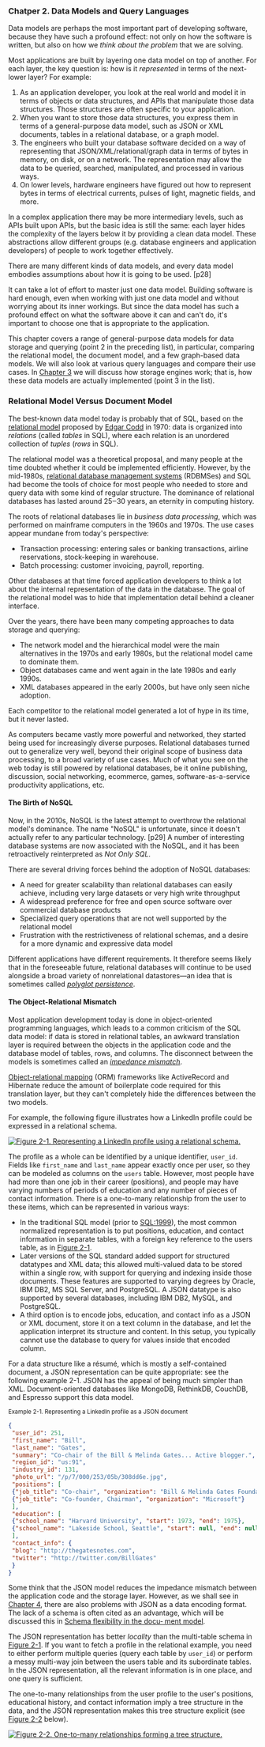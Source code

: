 ### **Chatper 2. Data Models and Query Languages**

Data models are perhaps the most important part of developing software, because they have such a profound effect: not only on how the software is written, but also on how we *think about the problem* that we are solving.

Most applications are built by layering one data model on top of another. For each layer, the key question is: how is it *represented* in terms of the next-lower layer? For example:

1. As an application developer, you look at the real world and model it in terms of objects or data structures, and APIs that manipulate those data structures. Those structures are often specific to your application.
2. When you want to store those data structures, you express them in terms of a general-purpose data model, such as JSON or XML documents, tables in a relational database, or a graph model.
3. The engineers who built your database software decided on a way of representing that JSON/XML/relational/graph data in terms of bytes in memory, on disk, or on a network. The representation may allow the data to be queried, searched, manipulated, and processed in various ways.
4. On lower levels, hardware engineers have figured out how to represent bytes in terms of electrical currents, pulses of light, magnetic fields, and more.

In a complex application there may be more intermediary levels, such as APIs built upon APIs, but the basic idea is still the same: each layer hides the complexity of the layers below it by providing a clean data model. These abstractions allow different groups (e.g. database engineers and application developers) of people to work together effectively.

There are many different kinds of data models, and every data model embodies assumptions about how it is going to be used. [p28]

It can take a lot of effort to master just one data model. Building software is hard enough, even when working with just one data model and without worrying about its inner workings. But since the data model has such a profound effect on what the software above it can and can't do, it's important to choose one that is appropriate to the application.

This chapter covers a range of general-purpose data models for data storage and querying (point 2 in the preceding list), in particular, comparing the relational model, the document model, and a few graph-based data models. We will also look at various query languages and compare their use cases. In [Chapter 3](ch3.md) we will discuss how storage engines work; that is, how these data models are actually implemented (point 3 in the list).

### Relational Model Versus Document Model

The best-known data model today is probably that of SQL, based on the [relational model](https://en.wikipedia.org/wiki/Relational_model) proposed by [Edgar Codd](https://en.wikipedia.org/wiki/Edgar_F._Codd) in 1970: data is organized into *relations* (called *tables* in SQL), where each relation is an unordered collection of *tuples* (*rows* in SQL).

The relational model was a theoretical proposal, and many people at the time doubted whether it could be implemented efficiently. However, by the mid-1980s, [relational database management systems](https://en.wikipedia.org/wiki/Relational_database_management_system) (RDBMSes) and SQL had become the tools of choice for most people who needed to store and query data with some kind of regular structure. The dominance of relational databases has lasted around 25‒30 years, an eternity in computing history.

The roots of relational databases lie in *business data processing*, which was performed on mainframe computers in the 1960s and 1970s. The use cases appear mundane from today's perspective:

* Transaction processing: entering sales or banking transactions, airline reservations, stock-keeping in warehouse.
* Batch processing: customer invoicing, payroll, reporting.

Other databases at that time forced application developers to think a lot about the internal representation of the data in the database. The goal of the relational model was to hide that implementation detail behind a cleaner interface.

Over the years, there have been many competing approaches to data storage and querying:

* The network model and the hierarchical model were the main alternatives in the 1970s and early 1980s, but the relational model came to dominate them.
* Object databases came and went again in the late 1980s and early 1990s.
* XML databases appeared in the early 2000s, but have only seen niche adoption.

Each competitor to the relational model generated a lot of hype in its time, but it never lasted.

As computers became vastly more powerful and networked, they started being used for increasingly diverse purposes. Relational databases turned out to generalize very well, beyond their original scope of business data processing, to a broad variety of use cases. Much of what you see on the web today is still powered by relational databases, be it online publishing, discussion, social networking, ecommerce, games, software-as-a-service productivity applications, etc.

#### The Birth of NoSQL

Now, in the 2010s, NoSQL is the latest attempt to overthrow the relational model's dominance. The name "NoSQL" is unfortunate, since it doesn't actually refer to any particular technology. [p29] A number of interesting database systems are now associated with the NoSQL, and it has been retroactively reinterpreted as *Not Only SQL*.

There are several driving forces behind the adoption of NoSQL databases:

* A need for greater scalability than relational databases can easily achieve, including very large datasets or very high write throughput
* A widespread preference for free and open source software over commercial database products
* Specialized query operations that are not well supported by the relational model
* Frustration with the restrictiveness of relational schemas, and a desire for a more dynamic and expressive data model

Different applications have different requirements. It therefore seems likely that in the foreseeable future, relational databases will continue to be used alongside a broad variety of nonrelational datastores—an idea that is sometimes called [*polyglot persistence*](https://en.wikipedia.org/wiki/Polyglot_persistence).

#### The Object-Relational Mismatch

Most application development today is done in object-oriented programming languages, which leads to a common criticism of the SQL data model: if data is stored in relational tables, an awkward translation layer is required between the objects in the application code and the database model of tables, rows, and columns. The disconnect between the models is sometimes called an [*impedance mismatch*](https://en.wikipedia.org/wiki/Object-relational_impedance_mismatch).

[Object-relational mapping](https://en.wikipedia.org/wiki/Object-relational_mapping) (ORM) frameworks like ActiveRecord and Hibernate reduce the amount of boilerplate code required for this translation layer, but they can't completely hide the differences between the two models.

For example, the following figure illustrates how a LinkedIn profile could be
expressed in a relational schema.

[![Figure 2-1. Representing a LinkedIn profile using a relational schema. ](figure_2-1_600.png)](figure_2-1.png "Figure 2-1. Representing a LinkedIn profile using a relational schema.")

The profile as a whole can be identified by a unique identifier, `user_id`. Fields like `first_name` and `last_name` appear exactly once per user, so they can be modeled as columns on the `users` table. However, most people have had more than one job in their career (positions), and people may have varying numbers of periods of education and any number of pieces of contact information.  There is a one-to-many relationship from the user to these items, which can be represented in various ways:

* In the traditional SQL model (prior to [SQL:1999](https://en.wikipedia.org/wiki/SQL:1999)), the most common normalized representation is to put positions, education, and contact information in separate tables, with a foreign key reference to the users table, as in [Figure 2-1](figure_2-1.png).
* Later versions of the SQL standard added support for structured datatypes and XML data; this allowed multi-valued data to be stored within a single row, with support for querying and indexing inside those documents. These features are supported to varying degrees by Oracle, IBM DB2, MS SQL Server, and PostgreSQL. A JSON datatype is also supported by several databases, including IBM DB2, MySQL, and PostgreSQL.
* A third option is to encode jobs, education, and contact info as a JSON or XML document, store it on a text column in the database, and let the application interpret its structure and content. In this setup, you typically cannot use the database to query for values inside that encoded column.

For a data structure like a résumé, which is mostly a self-contained document, a JSON representation can be quite appropriate: see the following example 2-1. JSON has the appeal of being much simpler than XML. Document-oriented databases like MongoDB, RethinkDB, CouchDB, and Espresso support this data model.

<small>Example 2-1. Representing a LinkedIn profile as a JSON document</small>

```json
{
 "user_id": 251,
 "first_name": "Bill",
 "last_name": "Gates",
 "summary": "Co-chair of the Bill & Melinda Gates... Active blogger.",
 "region_id": "us:91",
 "industry_id": 131,
 "photo_url": "/p/7/000/253/05b/308dd6e.jpg",
 "positions": [
 {"job_title": "Co-chair", "organization": "Bill & Melinda Gates Foundation"},
 {"job_title": "Co-founder, Chairman", "organization": "Microsoft"}
 ],
 "education": [
 {"school_name": "Harvard University", "start": 1973, "end": 1975},
 {"school_name": "Lakeside School, Seattle", "start": null, "end": null}
 ],
 "contact_info": {
 "blog": "http://thegatesnotes.com",
 "twitter": "http://twitter.com/BillGates"
 }
}
```

Some think that the JSON model reduces the impedance mismatch between the application code and the storage layer. However, as we shall see in [Chapter 4](ch4.md), there are also problems with JSON as a data encoding format. The lack of a schema is often cited as an advantage, which will be discussed this in [Schema flexibility in the docu‐ ment model](#schema-flexibility-in-the-document-model).

The JSON representation has better *locality* than the multi-table schema in [Figure 2-1](figure_2-1.png). If you want to fetch a profile in the relational example, you need to either perform multiple queries (query each table by `user_id`) or perform a messy multi-way join between the users table and its subordinate tables. In the JSON representation, all the relevant information is in one place, and one query is sufficient.

The one-to-many relationships from the user profile to the user's positions, educational history, and contact information imply a tree structure in the data, and the JSON representation makes this tree structure explicit (see [Figure 2-2](figure_2-2.png) below).

[![Figure 2-2. One-to-many relationships forming a tree structure.](figure_2-2_600.png)](figure_2-2.png "Figure 2-2. One-to-many relationships forming a tree structure.")
